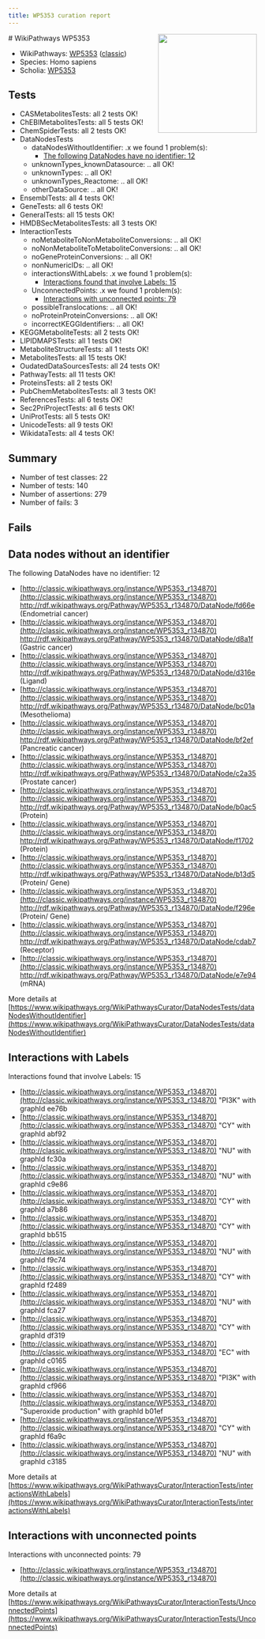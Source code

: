 ```yaml
---
title: WP5353 curation report
---
```


<img style="float: right; width: 200px" src="https://upload.wikimedia.org/wikipedia/commons/thumb/8/83/Wplogo_with_text_500.png/640px-Wplogo_with_text_500.png" />
# WikiPathways WP5353

* WikiPathways: [WP5353](https://wikipathways.org/pathways/WP5353) ([classic](https://classic.wikipathways.org/instance/WP5353))
* Species: Homo sapiens
* Scholia: [WP5353](https://scholia.toolforge.org/wikipathways/WP5353)
## Tests
* CASMetabolitesTests: all 2 tests OK!
* ChEBIMetabolitesTests: all 5 tests OK!
* ChemSpiderTests: all 2 tests OK!
* DataNodesTests
    * dataNodesWithoutIdentifier: .x we found 1 problem(s):
        * [The following DataNodes have no identifier: 12](#8792c492)
    * unknownTypes_knownDatasource: .. all OK!
    * unknownTypes: .. all OK!
    * unknownTypes_Reactome: .. all OK!
    * otherDataSource: .. all OK!
* EnsemblTests: all 4 tests OK!
* GeneTests: all 6 tests OK!
* GeneralTests: all 15 tests OK!
* HMDBSecMetabolitesTests: all 3 tests OK!
* InteractionTests
    * noMetaboliteToNonMetaboliteConversions: .. all OK!
    * noNonMetaboliteToMetaboliteConversions: .. all OK!
    * noGeneProteinConversions: .. all OK!
    * nonNumericIDs: .. all OK!
    * interactionsWithLabels: .x we found 1 problem(s):
        * [Interactions found that involve Labels: 15](#fe97a8bd)
    * UnconnectedPoints: .x we found 1 problem(s):
        * [Interactions with unconnected points: 79](#7f1d413a)
    * possibleTranslocations: .. all OK!
    * noProteinProteinConversions: .. all OK!
    * incorrectKEGGIdentifiers: .. all OK!
* KEGGMetaboliteTests: all 2 tests OK!
* LIPIDMAPSTests: all 1 tests OK!
* MetaboliteStructureTests: all 1 tests OK!
* MetabolitesTests: all 15 tests OK!
* OudatedDataSourcesTests: all 24 tests OK!
* PathwayTests: all 11 tests OK!
* ProteinsTests: all 2 tests OK!
* PubChemMetabolitesTests: all 3 tests OK!
* ReferencesTests: all 6 tests OK!
* Sec2PriProjectTests: all 6 tests OK!
* UniProtTests: all 5 tests OK!
* UnicodeTests: all 9 tests OK!
* WikidataTests: all 4 tests OK!


## Summary

* Number of test classes: 22
* Number of tests: 140
* Number of assertions: 279
* Number of fails: 3

## Fails

<a name="8792c492" />

## Data nodes without an identifier

The following DataNodes have no identifier: 12

* [http://classic.wikipathways.org/instance/WP5353_r134870](http://classic.wikipathways.org/instance/WP5353_r134870) http://rdf.wikipathways.org/Pathway/WP5353_r134870/DataNode/fd66e (Endometrial cancer)
* [http://classic.wikipathways.org/instance/WP5353_r134870](http://classic.wikipathways.org/instance/WP5353_r134870) http://rdf.wikipathways.org/Pathway/WP5353_r134870/DataNode/d8a1f (Gastric cancer)
* [http://classic.wikipathways.org/instance/WP5353_r134870](http://classic.wikipathways.org/instance/WP5353_r134870) http://rdf.wikipathways.org/Pathway/WP5353_r134870/DataNode/d316e (Ligand)
* [http://classic.wikipathways.org/instance/WP5353_r134870](http://classic.wikipathways.org/instance/WP5353_r134870) http://rdf.wikipathways.org/Pathway/WP5353_r134870/DataNode/bc01a (Mesothelioma)
* [http://classic.wikipathways.org/instance/WP5353_r134870](http://classic.wikipathways.org/instance/WP5353_r134870) http://rdf.wikipathways.org/Pathway/WP5353_r134870/DataNode/bf2ef (Pancreatic cancer)
* [http://classic.wikipathways.org/instance/WP5353_r134870](http://classic.wikipathways.org/instance/WP5353_r134870) http://rdf.wikipathways.org/Pathway/WP5353_r134870/DataNode/c2a35 (Prostate cancer)
* [http://classic.wikipathways.org/instance/WP5353_r134870](http://classic.wikipathways.org/instance/WP5353_r134870) http://rdf.wikipathways.org/Pathway/WP5353_r134870/DataNode/b0ac5 (Protein)
* [http://classic.wikipathways.org/instance/WP5353_r134870](http://classic.wikipathways.org/instance/WP5353_r134870) http://rdf.wikipathways.org/Pathway/WP5353_r134870/DataNode/f1702 (Protein)
* [http://classic.wikipathways.org/instance/WP5353_r134870](http://classic.wikipathways.org/instance/WP5353_r134870) http://rdf.wikipathways.org/Pathway/WP5353_r134870/DataNode/b13d5 (Protein/ Gene)
* [http://classic.wikipathways.org/instance/WP5353_r134870](http://classic.wikipathways.org/instance/WP5353_r134870) http://rdf.wikipathways.org/Pathway/WP5353_r134870/DataNode/f296e (Protein/ Gene)
* [http://classic.wikipathways.org/instance/WP5353_r134870](http://classic.wikipathways.org/instance/WP5353_r134870) http://rdf.wikipathways.org/Pathway/WP5353_r134870/DataNode/cdab7 (Receptor)
* [http://classic.wikipathways.org/instance/WP5353_r134870](http://classic.wikipathways.org/instance/WP5353_r134870) http://rdf.wikipathways.org/Pathway/WP5353_r134870/DataNode/e7e94 (mRNA)


More details at [https://www.wikipathways.org/WikiPathwaysCurator/DataNodesTests/dataNodesWithoutIdentifier](https://www.wikipathways.org/WikiPathwaysCurator/DataNodesTests/dataNodesWithoutIdentifier)

<a name="fe97a8bd" />

## Interactions with Labels

Interactions found that involve Labels: 15

* [http://classic.wikipathways.org/instance/WP5353_r134870](http://classic.wikipathways.org/instance/WP5353_r134870) "PI3K" with graphId ee76b
* [http://classic.wikipathways.org/instance/WP5353_r134870](http://classic.wikipathways.org/instance/WP5353_r134870) "CY" with graphId abf92
* [http://classic.wikipathways.org/instance/WP5353_r134870](http://classic.wikipathways.org/instance/WP5353_r134870) "NU" with graphId fc30a
* [http://classic.wikipathways.org/instance/WP5353_r134870](http://classic.wikipathways.org/instance/WP5353_r134870) "NU" with graphId c9e86
* [http://classic.wikipathways.org/instance/WP5353_r134870](http://classic.wikipathways.org/instance/WP5353_r134870) "CY" with graphId a7b86
* [http://classic.wikipathways.org/instance/WP5353_r134870](http://classic.wikipathways.org/instance/WP5353_r134870) "CY" with graphId bb515
* [http://classic.wikipathways.org/instance/WP5353_r134870](http://classic.wikipathways.org/instance/WP5353_r134870) "NU" with graphId f9c74
* [http://classic.wikipathways.org/instance/WP5353_r134870](http://classic.wikipathways.org/instance/WP5353_r134870) "CY" with graphId f2489
* [http://classic.wikipathways.org/instance/WP5353_r134870](http://classic.wikipathways.org/instance/WP5353_r134870) "NU" with graphId fca27
* [http://classic.wikipathways.org/instance/WP5353_r134870](http://classic.wikipathways.org/instance/WP5353_r134870) "CY" with graphId df319
* [http://classic.wikipathways.org/instance/WP5353_r134870](http://classic.wikipathways.org/instance/WP5353_r134870) "EC" with graphId c0165
* [http://classic.wikipathways.org/instance/WP5353_r134870](http://classic.wikipathways.org/instance/WP5353_r134870) "PI3K" with graphId cf966
* [http://classic.wikipathways.org/instance/WP5353_r134870](http://classic.wikipathways.org/instance/WP5353_r134870) "Superoxide
production" with graphId b01ef
* [http://classic.wikipathways.org/instance/WP5353_r134870](http://classic.wikipathways.org/instance/WP5353_r134870) "CY" with graphId f6a9c
* [http://classic.wikipathways.org/instance/WP5353_r134870](http://classic.wikipathways.org/instance/WP5353_r134870) "NU" with graphId c3185


More details at [https://www.wikipathways.org/WikiPathwaysCurator/InteractionTests/interactionsWithLabels](https://www.wikipathways.org/WikiPathwaysCurator/InteractionTests/interactionsWithLabels)

<a name="7f1d413a" />

## Interactions with unconnected points

Interactions with unconnected points: 79

* [http://classic.wikipathways.org/instance/WP5353_r134870](http://classic.wikipathways.org/instance/WP5353_r134870)


More details at [https://www.wikipathways.org/WikiPathwaysCurator/InteractionTests/UnconnectedPoints](https://www.wikipathways.org/WikiPathwaysCurator/InteractionTests/UnconnectedPoints)

